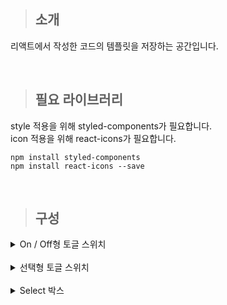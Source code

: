 > ## 소개

리액트에서 작성한 코드의 템플릿을 저장하는 공간입니다.

<br />

> ## 필요 라이브러리
style 적용을 위해 styled-components가 필요합니다.  
icon 적용을 위해 react-icons가 필요합니다.

```
npm install styled-components
npm install react-icons --save
```

<br />

> ## 구성

<details>
<summary> On / Off형 토글 스위치</summary>
<div markdown="1">
  
- 목표  
  
  - 기존에는 input의 checkedbox 속성으로 on, off 표시하였다.
  - 기존 방식은 다소 투박하게 느껴져, On / Off 스위치 방식으로 바꿔보고자 한다.
  
- 구현방법  
  
  - useState를 통해 클릭 여부에 따른 boolean형태의 상태값 저장한다.
  - before 가상 선택자 이용한다.
  - styled-components의 props 기능을 이용해 상태값에 따라 transform 속성 값 바꾼다.
  
- 구현  
  
![ezgif com-gif-maker](https://user-images.githubusercontent.com/79782594/168438894-3894233f-1174-4271-a02e-ebd04cfb543c.gif)


</div>
</details>

<br />

<details>
<summary> 선택형 토글 스위치</summary>
<div markdown="1">
  
- 목표  
  
  - On/Off형 토글은 2가지 중 하나만 선택 가능한 한계가 있었다.
  - 선택 가능한 항목이 2개 이상일 때에 활용할 수 있는 토글 스위치를 만들려고 한다.
  
- 구현방법  
  
  - useState를 통해 클릭된 텍스트의 인덱스를 상태값으로 저장한다.
  - 현재 저장된 인덱스와 해당 텍스트의 인덱스가 동일할 시 배경 색상을 변경한다.
  - 텍스트 태그에 그림자 속성을 추가하여 구분선 효과를 만든다.
  
- 구현  
  
![ezgif com-gif-maker (1)](https://user-images.githubusercontent.com/79782594/168454555-ca56bdb3-6db1-4804-a507-66810eea0676.gif)



</div>
</details>

<br />

<details>
<summary> Select 박스 </summary>
<div markdown="1">
  
- 목표  
  
  - 기존 셀렉트 태그를 CSS로 수정하기에는 어려움이 느껴져 해당 기능을 하는 컴포넌트를 직접 구현해서 이후 디자인 수정을 용이하게 한다.
  
- 구현방법  
  
  - useState를 통해 클릭 여부, 선택된 option 값을 상태 값으로 저장한다.
  - 클릭 여부는 선택 가능한 요소들을 보여주는 박스를 보여 줄 지를 결정한다.
  - 선택된 option 값을 동기화하여 현재 어떤 값이 선택됐는 지에 따라 보여지는 값을 변화시킨다.
  
- 구현  
  
![ezgif com-gif-maker (2)](https://user-images.githubusercontent.com/79782594/168456151-95f111da-1b35-453b-a43b-e7b0aa499fa9.gif)



</div>
</details>
